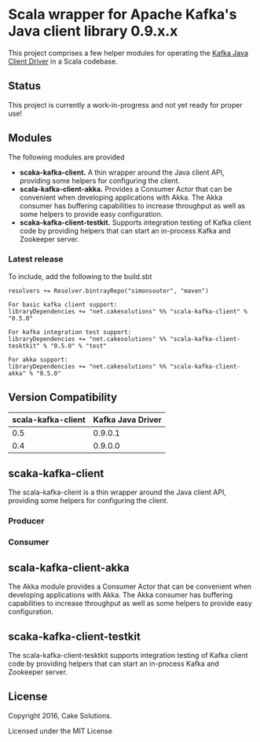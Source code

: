 # Scala wrapper for Apache Kafka's Java client library 0.9.x.x

This project comprises a few helper modules for operating the [Kafka Java Client Driver](https://kafka.apache.org/090/javadoc/index.html) in a Scala codebase.

## Status
This project is currently a work-in-progress and not yet ready for proper use!

## Modules

The following modules are provided
 - **scaka-kafka-client.** A thin wrapper around the Java client API, providing some helpers for configuring the client.
 - **scala-kafka-client-akka.** Provides a Consumer Actor that can be convenient when developing applications with Akka.  The Akka consumer has buffering capabilities to increase throughput as well as some helpers to provide easy configuration.
 - **scaka-kafka-client-testkit.** Supports integration testing of Kafka client code by providing helpers that can start an in-process Kafka and Zookeeper server.

### Latest release
To include, add the following to the build.sbt

    resolvers += Resolver.bintrayRepo("simonsouter", "maven")

    For basic kafka client support:
    libraryDependencies += "net.cakesolutions" %% "scala-kafka-client" % "0.5.0"

    For kafka integration test support:
    libraryDependencies += "net.cakesolutions" %% "scala-kafka-client-tesktkit" % "0.5.0" % "test"

    For akka support:
    libraryDependencies += "net.cakesolutions" %% "scala-kafka-client-akka" % "0.5.0"

 ## Version Compatibility

 scala-kafka-client | Kafka Java Driver
 ------------------ | -----------------
 0.5 | 0.9.0.1
 0.4  | 0.9.0.0

## scaka-kafka-client
The scala-kafka-client is a thin wrapper around the Java client API, providing some helpers for configuring the client.

### Producer

### Consumer

## scala-kafka-client-akka
The Akka module provides a Consumer Actor that can be convenient when developing applications with Akka.  The Akka consumer has buffering capabilities to increase throughput as well as some helpers to provide easy configuration.

## scaka-kafka-client-testkit
The scala-kafka-client-tesktkit supports integration testing of Kafka client code by providing helpers that can start an in-process Kafka and Zookeeper server. 

## License
    
 Copyright 2016, Cake Solutions.
    
 Licensed under the MIT License
